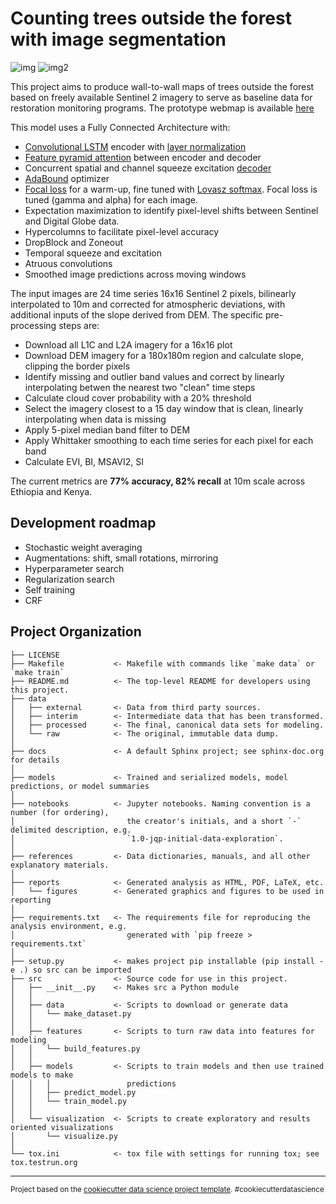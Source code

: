 Counting trees outside the forest with image segmentation
==============================

![img](https://raw.githubusercontent.com/wri/collect-earth-automation/master/references/example_img.png)
![img2](https://raw.githubusercontent.com/wri/collect-earth-automation/master/references/webmap.png)

This project aims to produce wall-to-wall maps of trees outside the forest based on freely available Sentinel 2 imagery to serve as baseline data for restoration monitoring programs. The prototype webmap is available [here](https://johnbrandt.org/ce-hosting/)

This model uses a Fully Connected Architecture with:
*  [Convolutional LSTM](https://papers.nips.cc/paper/5955-convolutional-lstm-network-a-machine-learning-approach-for-precipitation-nowcasting.pdf) encoder with [layer normalization](https://arxiv.org/abs/1607.06450)
*  [Feature pyramid attention](https://arxiv.org/abs/1805.10180) between encoder and decoder
*  Concurrent spatial and channel squeeze excitation [decoder](https://arxiv.org/abs/1803.02579)
*  [AdaBound](https://arxiv.org/abs/1902.09843) optimizer
*  [Focal loss](https://arxiv.org/abs/1708.02002) for a warm-up, fine tuned with [Lovasz softmax](https://arxiv.org/abs/1705.08790). Focal loss is tuned (gamma and alpha) for each image.
*  Expectation maximization to identify pixel-level shifts between Sentinel and Digital Globe data.
*  Hypercolumns to facilitate pixel-level accuracy
*  DropBlock and Zoneout
*  Temporal squeeze and excitation
*  Atruous convolutions
*  Smoothed image predictions across moving windows

The input images are 24 time series 16x16 Sentinel 2 pixels, bilinearly interpolated to 10m and corrected for atmospheric deviations, with additional inputs of the slope derived from DEM. The specific pre-processing steps are:

*  Download all L1C and L2A imagery for a 16x16 plot
*  Download DEM imagery for a 180x180m region and calculate slope, clipping the border pixels
*  Identify missing and outlier band values and correct by linearly interpolating betwen the nearest two "clean" time steps
*  Calculate cloud cover probability with a 20% threshold
*  Select the imagery closest to a 15 day window that is clean, linearly interpolating when data is missing
*  Apply 5-pixel median band filter to DEM
*  Apply Whittaker smoothing to each time series for each pixel for each band
*  Calculate EVI, BI, MSAVI2, SI


The current metrics are **77% accuracy, 82% recall** at 10m scale across Ethiopia and Kenya.

## Development roadmap

*  Stochastic weight averaging
*  Augmentations: shift, small rotations, mirroring
*  Hyperparameter search
*  Regularization search
*  Self training
*  CRF

Project Organization
------------

    ├── LICENSE
    ├── Makefile           <- Makefile with commands like `make data` or `make train`
    ├── README.md          <- The top-level README for developers using this project.
    ├── data
    │   ├── external       <- Data from third party sources.
    │   ├── interim        <- Intermediate data that has been transformed.
    │   ├── processed      <- The final, canonical data sets for modeling.
    │   └── raw            <- The original, immutable data dump.
    │
    ├── docs               <- A default Sphinx project; see sphinx-doc.org for details
    │
    ├── models             <- Trained and serialized models, model predictions, or model summaries
    │
    ├── notebooks          <- Jupyter notebooks. Naming convention is a number (for ordering),
    │                         the creator's initials, and a short `-` delimited description, e.g.
    │                         `1.0-jqp-initial-data-exploration`.
    │
    ├── references         <- Data dictionaries, manuals, and all other explanatory materials.
    │
    ├── reports            <- Generated analysis as HTML, PDF, LaTeX, etc.
    │   └── figures        <- Generated graphics and figures to be used in reporting
    │
    ├── requirements.txt   <- The requirements file for reproducing the analysis environment, e.g.
    │                         generated with `pip freeze > requirements.txt`
    │
    ├── setup.py           <- makes project pip installable (pip install -e .) so src can be imported
    ├── src                <- Source code for use in this project.
    │   ├── __init__.py    <- Makes src a Python module
    │   │
    │   ├── data           <- Scripts to download or generate data
    │   │   └── make_dataset.py
    │   │
    │   ├── features       <- Scripts to turn raw data into features for modeling
    │   │   └── build_features.py
    │   │
    │   ├── models         <- Scripts to train models and then use trained models to make
    │   │   │                 predictions
    │   │   ├── predict_model.py
    │   │   └── train_model.py
    │   │
    │   └── visualization  <- Scripts to create exploratory and results oriented visualizations
    │       └── visualize.py
    │
    └── tox.ini            <- tox file with settings for running tox; see tox.testrun.org


--------

<p><small>Project based on the <a target="_blank" href="https://drivendata.github.io/cookiecutter-data-science/">cookiecutter data science project template</a>. #cookiecutterdatascience</small></p>
